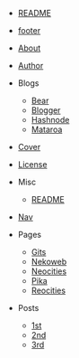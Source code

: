 - [README](README.md)
- [ footer](_footer.md)
- [About](about.md)
- [Author](author.md)

- Blogs
  - [Bear](blogs/bear.md)
  - [Blogger](blogs/blogger.md)
  - [Hashnode](blogs/hashnode.md)
  - [Mataroa](blogs/mataroa.md)

- [Cover](cover.md)
- [License](license.md)

- Misc
  - [README](misc/README.md)

- [Nav](nav.md)

- Pages
  - [Gits](pages/gits.md)
  - [Nekoweb](pages/nekoweb.md)
  - [Neocities](pages/neocities.md)
  - [Pika](pages/pika.md)
  - [Reocities](pages/reocities.md)

- Posts
  - [1st](posts/1st.md)
  - [2nd](posts/2nd.md)
  - [3rd](posts/3rd.md)

